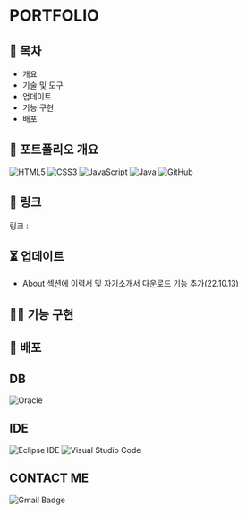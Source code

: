 # PORTFOLIO



## 📗 목차


- 개요
- 기술 및 도구
- 업데이트
- 기능 구현
- 배포

## 📝 포트폴리오 개요
![HTML5](https://img.shields.io/badge/html5-%23E34F26.svg?style=for-the-badge&logo=html5&logoColor=white)
![CSS3](https://img.shields.io/badge/css3-%231572B6.svg?style=for-the-badge&logo=css3&logoColor=white)
![JavaScript](https://img.shields.io/badge/javascript-%23323330.svg?style=for-the-badge&logo=javascript&logoColor=%23F7DF1E)
![Java](https://img.shields.io/badge/java-%23ED8B00.svg?style=for-the-badge&logo=java&logoColor=white)
![GitHub](https://img.shields.io/badge/github-%23121011.svg?style=for-the-badge&logo=github&logoColor=white)


## 🔗 링크 

링크 :

## ⏳ 업데이트
- About 섹션에 이력서 및 자기소개서 다운로드 기능 추가(22.10.13)

## 👩‍💻 기능 구현
## 🚀 배포

## DB
![Oracle](https://img.shields.io/badge/oracle-F80000?style=for-the-badge&logo=oracle&logoColor=white)

## IDE
![Eclipse IDE](https://img.shields.io/badge/Eclipse%20IDE-2C2255.svg?&style=for-the-badge&logo=Eclipse%20IDE&logoColor=white)
![Visual Studio Code](https://img.shields.io/badge/Visual%20Studio%20Code-007ACC.svg?&style=for-the-badge&logo=Visual%20Studio%20Code&logoColor=white)

## CONTACT ME
![Gmail Badge](https://img.shields.io/badge/Gmail-d14836?style=flat-square&logo=Gmail&logoColor=white&link=mailto:rhythmholic1@gmail.com)

